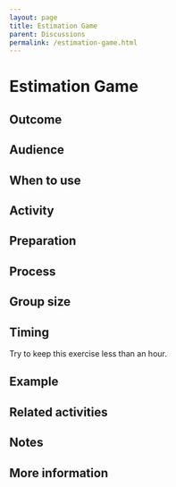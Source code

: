 ```yaml
---
layout: page
title: Estimation Game
parent: Discussions
permalink: /estimation-game.html
---
```


# Estimation Game

## Outcome

## Audience

## When to use

## Activity

## Preparation

## Process

## Group size

## Timing

Try to keep this exercise less than an hour.

## Example

## Related activities

## Notes

## More information
